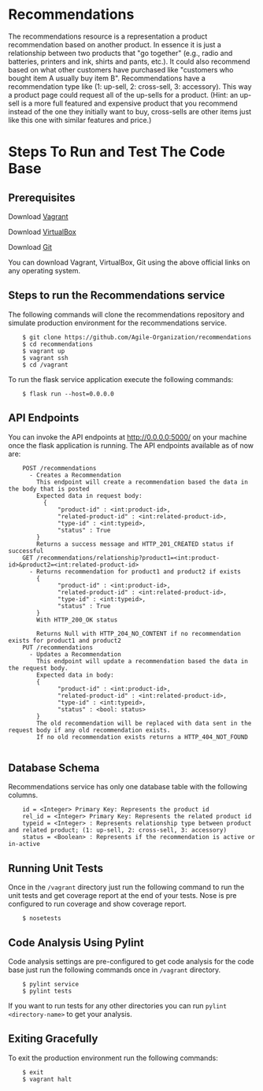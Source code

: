 # Recommendations
The recommendations resource is a representation a product recommendation based on another product. In essence it is just a relationship between two products that "go together" (e.g., radio and batteries, printers and ink, shirts and pants, etc.). It could also recommend based on what other customers have purchased like "customers who bought item A usually buy item B". Recommendations have a recommendation type like (1: up-sell, 2: cross-sell, 3: accessory). This way a product page could request all of the up-sells for a product. (Hint: an up-sell is a more full featured and expensive product that you recommend instead of the one they initially want to buy, cross-sells are other items just like this one with similar features and price.)

# Steps To Run and Test The Code Base
## Prerequisites
Download [Vagrant](https://www.vagrantup.com/)

Download [VirtualBox](https://www.virtualbox.org/)

Download [Git](https://git-scm.com/book/en/v2/Getting-Started-Installing-Git)

You can download Vagrant, VirtualBox, Git using the above official links on any operating system.

## Steps to run the Recommendations service
The following commands will clone the recommendations repository and simulate production environment for the recommendations service.
```shell
    $ git clone https://github.com/Agile-Organization/recommendations
    $ cd recommendations
    $ vagrant up
    $ vagrant ssh
    $ cd /vagrant
```
To run the flask service application execute the following commands:
```shell
    $ flask run --host=0.0.0.0
```
## API Endpoints
You can invoke the API endpoints at http://0.0.0.0:5000/ on your machine once the flask application is running.
The API endpoints available as of now are:
```shell
    POST /recommendations
      - Creates a Recommendation
        This endpoint will create a recommendation based the data in the body that is posted
        Expected data in request body:
          {
              "product-id" : <int:product-id>,
              "related-product-id" : <int:related-product-id>,
              "type-id" : <int:typeid>,
              "status" : True
        }
        Returns a success message and HTTP_201_CREATED status if successful
    GET /recommendations/relationship?product1=<int:product-id>&product2=<int:related-product-id>
      - Returns recommendation for product1 and product2 if exists
        {
              "product-id" : <int:product-id>,
              "related-product-id" : <int:related-product-id>,
              "type-id" : <int:typeid>,
              "status" : True
        }
        With HTTP_200_OK status
        
        Returns Null with HTTP_204_NO_CONTENT if no recommendation exists for product1 and product2
    PUT /recommendations
      - Updates a Recommendation
        This endpoint will update a recommendation based the data in the request body.
        Expected data in body:
        {
              "product-id" : <int:product-id>,
              "related-product-id" : <int:related-product-id>,
              "type-id" : <int:typeid>,
              "status" : <bool: status>
        }
        The old recommendation will be replaced with data sent in the request body if any old recommendation exists.
        If no old recommendation exists returns a HTTP_404_NOT_FOUND
          
```
## Database Schema
Recommendations service has only one database table with the following columns.
```shell
    id = <Integer> Primary Key: Represents the product id
    rel_id = <Integer> Primary Key: Represents the related product id
    typeid = <Integer> : Represents relationship type between product and related product; (1: up-sell, 2: cross-sell, 3: accessory)
    status = <Boolean> : Represents if the recommendation is active or in-active
```
## Running Unit Tests

Once in the `/vagrant` directory just run the following command to run the unit tests and get coverage report at the end of your tests. Nose is pre configured to run coverage and show coverage report.

```shell
    $ nosetests
```

## Code Analysis Using Pylint

Code analysis settings are pre-configured to get code analysis for the code base just run the following commands once in `/vagrant` directory.

```shell
    $ pylint service
    $ pylint tests
```
If you want to run tests for any other directories you can run `pylint <directory-name>` to get your analysis.

## Exiting Gracefully
To exit the production environment run the following commands:

```shell
    $ exit
    $ vagrant halt
```
